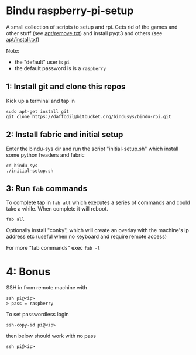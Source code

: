 Bindu raspberry-pi-setup 
=================================

A small collection of scripts to setup and rpi. Gets rid
of the games and other stuff (see [apt/remove.txt](apt/remove.txt))
and install pyqt3 and others (see [apt/install.txt](apt/install.txt))


Note: 

- the "default" user is `pi`
- the default password is is a `raspberry`


## 1: Install git and clone this repos

Kick up a terminal and tap in

```
sudo apt-get install git
git clone https://daffodil@bitbucket.org/bindusys/bindu-rpi.git
```

## 2: Install fabric and initial setup

Enter the bindu-sys dir and run the script "initial-setup.sh"
which install some python headers and fabric

```
cd bindu-sys
./initial-setup.sh
```

## 3: Run `fab` commands

To complete tap in `fab all` which executes a series of commands
and could take a while. When complete it will reboot.

```
fab all
```

Optionally install "conky", which will
create an overlay with the machine's ip address etc 
(useful when no keyboard and require remote access)

For more "fab commands" exec `fab -l`

4: Bonus
==============================

SSH in from remote machine with

    ssh pi@<ip>
    > pass = raspberry

To set passwordless login

    ssh-copy-id pi@<ip>

then below should work with no pass

    ssh pi@<ip>

 
 






